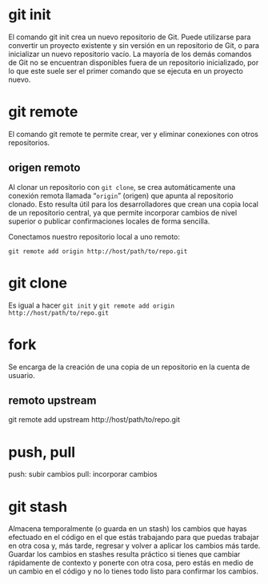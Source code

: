 # git init

El comando git init crea un nuevo repositorio de Git. Puede utilizarse para convertir un proyecto existente y sin versión en un repositorio de Git, o para inicializar un nuevo repositorio vacío. La mayoría de los demás comandos de Git no se encuentran disponibles fuera de un repositorio inicializado, por lo que este suele ser el primer comando que se ejecuta en un proyecto nuevo.

# git remote 

El comando git remote te permite crear, ver y eliminar conexiones con otros repositorios.

## origen remoto

Al clonar un repositorio con `git clone`, se crea automáticamente una conexión remota llamada “`origin`” (origen) que apunta al repositorio clonado. Esto resulta útil para los desarrolladores que crean una copia local de un repositorio central, ya que permite incorporar cambios de nivel superior o publicar confirmaciones locales de forma sencilla.

Conectamos nuestro repositorio local a uno remoto:

`git remote add origin http://host/path/to/repo.git`

# git clone

Es igual a hacer `git init` y `git remote add origin http://host/path/to/repo.git`

# fork

Se encarga de la creación de una copia de un repositorio en la cuenta de usuario.

## remoto upstream

git remote add upstream http://host/path/to/repo.git

# push, pull

push: subir cambios
pull: incorporar cambios

# git stash

Almacena temporalmente (o guarda en un stash) los cambios que hayas efectuado en el código en el que estás trabajando para que puedas trabajar en otra cosa y, más tarde, regresar y volver a aplicar los cambios más tarde. Guardar los cambios en stashes resulta práctico si tienes que cambiar rápidamente de contexto y ponerte con otra cosa, pero estás en medio de un cambio en el código y no lo tienes todo listo para confirmar los cambios.
